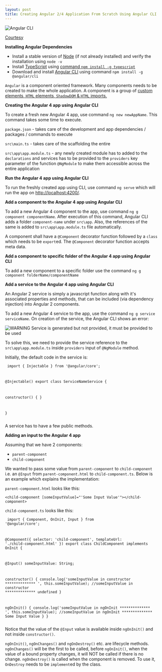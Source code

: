 ```yaml
---
layout: post
title: Creating Angular 2/4 Application From Scratch Using Angular CLI
---
```


![Angular CLI](https://aymen.co/wp-content/uploads/2017/01/angular-cli.jpg)

[Courtesy](https://aymen.co/javascript/angular-cli/)

**Installing Angular Dependencies**
 - Install a stable version of [Node](https://nodejs.org/) (if not already installed) and verify the installation using `node -v`
 - Install [TypeScript](http://www.typescriptlang.org/) using [command `npm install -g typescript`](http://www.typescriptlang.org/index.html#download-links)
 - Download and install [Angular CLI](https://cli.angular.io/) using command `npm install -g @angular/cli`

`Angular` is a component oriented framework. Many components needs to be created to make the whole application. A component is a group of [custom elements, `HTML` elements, `ShadowDOM` & `HTML` imports.](//xameeramir.github.io/Custom-Elements-Shadow-DOM-Templates-in-HTML-by-Examples/)

**Creating the Angular 4 app using Angular CLI**

To create a fresh new Angular 4 app, use command `ng new newAppName`. This command takes some time to execute.

`package.json` - takes care of the development and app dependencies / packages / commands to execute

`src\main.ts` - takes care of the scaffolding the entire

`src\app\app.module.ts` - any newly created module has to added to the `declarations` and services has to be provided to the `providers` key parameter  of the function `@NgModule` to make them accessible across the entire application

**Run the Angular 4 app using Angular CLI**

To run the freshly created app using CLI, use command `ng serve` which will run the app on [http://localhost:4200/](http://localhost:4200/).

**Add a component to the Angular 4 app using Angular CLI**

To add a new Angular 4 component to the app, use command `ng g component componentName`. After execution of this command, Angular CLI adds a folder `component-name` under `src\app`. Also, the references of the same is added to `src\app\app.module.ts` file automatically.

A component shall have a `@Component` decorator function followed by a `class` which needs to be `export`ed. The `@Component` decorator function accepts meta data.

**Add a component to specific folder of the Angular 4 app using Angular CLI**

To add a new component to a specific folder use the command `ng g component folderName/componentName`

**Add a service to the Angular 4 app using Angular CLI**

An Angular 2 service is simply a javascript function along with it's associated properties and methods, that can be included (via dependency injection) into Angular 2 components.

To add a new Angular 4 service to the app, use the command `ng g service serviceName`. On creation of the service, the Angular CLI shows an error:

![WARNING Service is generated but not provided, it must be provided to be used](https://i.stack.imgur.com/ZZwBC.png)

To solve this, we need to provide the service reference to the `src\app\app.module.ts` inside `providers` input of `@NgModule` method.

Initially, the default code in the service is:

<code><pre>
import { Injectable } from '@angular/core';

@Injectable()
export class ServiceNameService {

  constructor() { }

}
</pre></code>

A service has to have a few public methods.

**Adding an input to the Angular 4 app**

Assuming that we have 2 components:

 - `parent-component`
 - `child-component`

We wanted to pass some value from `parent-component` to `child-component` i.e. an `@Input` from `parent-component.html` to `child-component.ts`. Below is an example which explains the implementation:

`parent-component.html` looks like this:

`<child-component [someInputValue]="'Some Input Value'"></child-component>`

`child-component.ts` looks like this:

<code><pre>
import { Component, OnInit, Input } from '@angular/core';

@Component({
  selector: 'child-component',
  templateUrl: './child-component.html'
})
export class ChildComponent implements OnInit {

  @Input() someInputValue: String;

  constructor() {
    console.log('someInputValue in constructor ************** ', this.someInputValue); //someInputValue in constructor ************** undefined
  }

  ngOnInit() {
    console.log('someInputValue  in ngOnInit ************** ', this.someInputValue); //someInputValue  in ngOnInit ************** Some Input Value
  }
}
</pre></code>

Notice that the value of the `@Input` value is available inside `ngOnInit()` and not inside `constructor()`.

`ngOnInit()`, `ngOnChanges()` and `ngOnDestroy()` etc. are lifecycle methods. `ngOnChanges()` will be the first to be called, before `ngOnInit()`, when the value of a bound property changes, it will NOT be called if there is no change. `ngOnDestroy()` is called when the component is removed. To use it, `OnDestroy` needs to be `implement`ed by the class.

